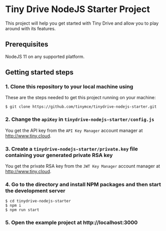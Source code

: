 # Tiny Drive NodeJS Starter Project

This project will help you get started with Tiny Drive and allow you to play around with its features.

## Prerequisites

NodeJS 11 on any supported platform.

## Getting started steps

### 1. Clone this repository to your local machine using

These are the steps needed to get this project running on your machine:

```
$ git clone https://github.com/tinymce/tinydrive-nodejs-starter.git
```

### 2. Change the `apiKey` in `tinydrive-nodejs-starter/config.js`

You get the API key from the `API Key Manager` account manager at http://www.tiny.cloud.

### 3. Create a `tinydrive-nodejs-starter/private.key` file containing your generated private RSA key

You get the private RSA key from the `JWT Key Manager` account manager at http://www.tiny.cloud.

### 4. Go to the directory and install NPM packages and then start the development server

```
$ cd tinydrive-nodejs-starter
$ npm i
$ npm run start
```

### 5. Open the example project at http://localhost:3000

